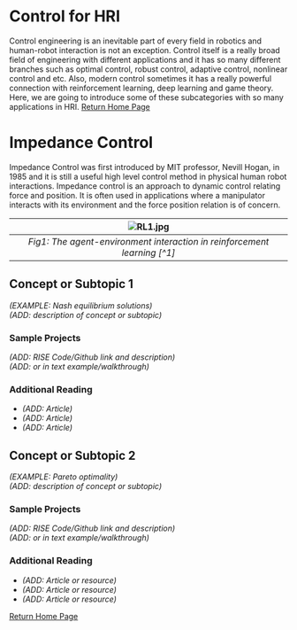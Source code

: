
# Control for HRI
Control engineering is an inevitable part of every field in robotics and human-robot interaction is not an exception.
Control itself is a really broad field of engineering with different applications and it has so many different branches such as optimal control, robust control, adaptive control, nonlinear control and etc. Also, modern control sometimes it has a really powerful connection with reinforcement learning, deep learning and game theory.
Here, we are going to introduce some of these subcategories with so many applications in HRI.
[Return Home Page](../index.md)
# Impedance Control 
Impedance Control was first introduced by MIT professor, Nevill Hogan, in 1985 and it is still a useful high level control method in physical human robot interactions.
Impedance control is an approach to dynamic control relating force and position. It is often used in applications where a manipulator interacts with its environment and the force position relation is of concern.

| ![RL1.jpg](![image](https://user-images.githubusercontent.com/76622843/178599222-a866cb45-00da-4ac5-996c-a3abc966a116.png)) |
|:--:|
| *Fig1: The agent-environment interaction in reinforcement learning [^1]* |

## Concept or Subtopic 1
*(EXAMPLE: Nash equilibrium solutions)*\
*(ADD: description of concept or subtopic)*

### Sample Projects
*(ADD: RISE Code/Github link and description)*\
*(ADD: or in text example/walkthrough)*
 
### Additional Reading
+ *(ADD: Article)*
+ *(ADD: Article)*
+ *(ADD: Article)*


## Concept or Subtopic 2
*(EXAMPLE: Pareto optimality)*\
*(ADD: description of concept or subtopic)*

### Sample Projects
*(ADD: RISE Code/Github link and description)*\
*(ADD: or in text example/walkthrough)*

### Additional Reading
+ *(ADD: Article or resource)*
+ *(ADD: Article or resource)*
+ *(ADD: Article or resource)*

[Return Home Page](../index.md)
